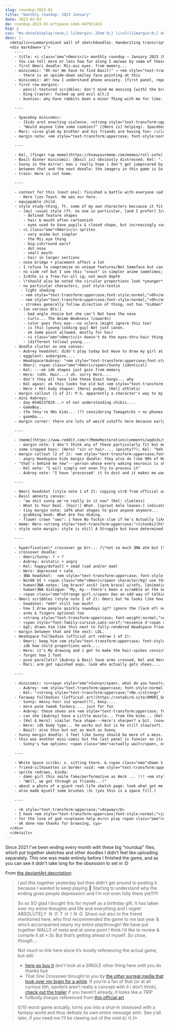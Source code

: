 ```yaml
---
slug: roundup-2023-01
title: "monthly roundup: 2023 January"
date: 2023-02-03
da: roundup-2023-01-artspace-idek-947911431
big: y
css: "#a-date{display:none;} li{margin:.25em 0;} li>ul>li{margin:0;} details div{font-family:sans-serif; font-size:.85em;}"
desc: |-
  <details><summary>Giant wall of sketchdoodles. Handwriting transcript below:</summary>
  <div markdown='1'>
    ----
    - title: <i class="omo">Omori</i> monthly roundup — January 2023 (here there be spoilers!)
    - You can tell more or less how far along I am/was by some of these...<em style="text-transform:uppercase; font-style:normal;">highly</em> recommend going in unspoiled so **this is your last warning** [long thin smiley face with sweatdrop]
    - first Omori doodle: Mii-ass eyes. from memory...
    - minicomic: "Oh no! We have to find Basil!" → <em style="text-transform:uppercase; font-style:normal;">No rush tho.</em> (idr [Hero's] hair...)
      - there is an upside-down smiley face pointing at this
    - minicomic: ah! now I understand phone anxiety. [first panel, repeated in the background:] <em style="text-transform:uppercase; font-style:normal;">no voicemail no voicemail no voicemail no voicemail[...]</em>; [second panel] omg bnnuy, [Leafie says] "commit murder."
    - first row margins:
      - pencil-textured scribbles: don't mind me messing [with] the brush whlie I'm here
      - King Crawler: fucked up and evil &lt;3
      - bunnies: why have rabbits been a minor Thing with me for like. since 2020-ish....
    
    ----
    
    - Spaceboy minicomic:
      - [kids are] enacting violence. <strong style="text-transform:uppercase;font-weight:normal;">"Rraaaghh I'm gonna kill you kids"</strong>
      - "Would anyone like some cookies?" ([Hero is] helping). Spaceboy gets a <em style="text-transform:uppercase; font-style:normal;">bonk</em>, Omori noms on his arm
    - Mari: <i>so glad my brother and his friends are having fun~ ♪</i>; [the kids are] clobbering random kid with a kite for absolutely no reason. [Hero:] he is Slow.
    - margin note: <em style="text-transform:uppercase; font-style:normal;">love</em> the way this game makes me experience the entire gamut of human emotion. Discord screenshot: "Aubrey has pink hair and a baseball bat?? I don't know if I trust her but I'm looking forward to that upgrade"; captioned <strong style="text-transform:uppercase;">Me. A <em>fool</em>. Went from "haha cool vibe" to [with distress] <em style="text-transform:uppercase;">Learning.</em>
    
    ----
    
    - Kel, [finger tap meme](https://knowyourmeme.com/memes/roll-safe): don't have to be upset if you refuse to let yourself process Literally Anything Upsetting!!!
    - Basil dinner minicomic: [Basil is] obviously distressed. Kel: "...", then grabs food like a heathen: "<strong style="text-transform:uppercase;"><em>Well</em> I'm sure he'll be fine</strong>"; Sunny, thinking: <i style="text-transform:uppercase;"><b>Do we know the same Basil?!!!!</b> Oh my god. Oh boy he's probably going to</i> (Kel: "haha silly ol Basil eh Sunny") <i>AAAAA[...]</i> "sunny?"
    - Sunny in the mirror: man i really hope i don't get jumpscared by a hallucinatory specter of my dead sister that would be kind of oh ok it's right behind me. cool cool alright alright alright alright alri; Something: <em style="text-transform:uppercase; font-style:normal;">Hiiiiii bro</em>
    - between that and the next doodle: the imagery in this game is So Fucking Good and there is So Much i wanna draw....
    - train: Here is not home.
    
    ----
    
    - context for this [next one]: finished a battle with everyone sad except Hero who was toast. friend dubbed it "a procession for a piece of toast"
      - Here lies Toast. He was our hero.
    - equippable child.
    - style study-thing, ft. some of my own characters beccause it fit better in a 2x2 layout
      - [my] ~usual style (ft. no one in particular, [and I prefer] 3/r4ths or side views]:
        - defined feature shapes
        - hair & mouth often cartoonish
        - eyes used to have pupils & closed shape, but increasingly vary
      - <i class="omo">Omori</i> sprites
        - very anime but simpler
        - the Mii eye thing
        - big-ish/round ears?
        - dot nose
        - small mouth
        - hair in larger sections
      - nose bridge + placement affect a lot
      - I refuse to compromise on unique features/Not Sameface but can do *some* proportional tweaks, rounding, minor details... +also eyes. +and the black flil-scribbles.
      - no side ref but I see this "snout" in simpler anime sometimes; nose bridge B gone. i also Refuse to flatten it entirely but can def. simplify
      - 3/4ths is a free-for-all ig; not much depth
      - \*should also be noted the circular proportions look *younger* regardless of style
      - no particular characters, just style-testin
       - light shading
       - <em style="text-transform:uppercase;font-style:normal;">Oh</em> I forgot about the blush-thing, tho not all have that
       - <em style="text-transform:uppercase;font-style:normal;">Oh</em> the neck area!! black that out (a little)? (or skip like the eye line...)
       - strokes generally follow direction of thing, not too "hidden"
      - [on various OCs:]
        - bad angle choice but she can't Not have the nose
        - Curls... The Anime Weakness (cowards)
        - color goes thru eye---no sclera (might ignore this too)
        - is this [young-looking guy] Not just canon.
        - ok Some point allowed. mostly for hair
        - <i class="omo">Omori</i> doesn't do the eyes-thru-hair thing but I elect to ignore that for clarity
        - [different fellow] young....
    - doodle cluster on one canvas:
      - Aubrey headshot: didn't play today but Have to draw my girl at least once... weh
      - eggplant: aubergine....
      - Headspace!Aubrey: "<em style="text-transform:uppercase;font-style:normal;">Drama! Passion! Heartbreak!!!</em>"
      - Omori: <span class="omo">Omori</span>/Sunny (identical)
      - Kel: ---ok idk shapes just goin from memory
      - Hero: (uhh. Hair...) uh. sorry Hero....
      - don't they all have like these Exact bangs... why
      - Kel again: ok this looks too old but <em style="text-transform:uppercase;font-style:normal;">ayyy, these eyes</em> [I'd been wanting to use the shape somewhere] + slight chin? for Contast
      - Hero + Kel body shapes: [Hero] pudge, [Kel] athletic
    - margin callout (1 of 2): P.S. apparently a character's way to my heart is like. [middle of a Venn diagram:] A – anger issues; B – guilt issues; C – kind of an asshole [and for all three:] guess who checks these off :^)
    - mini Aubreys:
      - day #346237829...+ of not understanding chibis....
      - GameBoy.
      - tfw they're 90s kids... (?? considering Tamagotchi + no phones even at ~16...)
      - goomba...
    - margin corner: there are lots of weird cutoffs here because early art, as usual, often looks wonky....
    
    ----
    
    - [meme](https://www.reddit.com/r/MemeRestoration/comments/wqdx3s/murder_is_okay_template/): "It's okay to ask for help" (Aubrey); "You're not a burden" (Hero); "murder is okay." (Omori); "Your feelings matter" (Kel)
      - margin note: I don't think any of these particularly fit but mostly juts wanted to do Omori with ✨Murder is okay✨
    - some cropped boys: (Hero) "sir ur hair.... (pointy??); Kel: "heh...."; Sunny: "..."
    - margin callout (2 of 2): <em style="text-transform:uppercase;font-style:normal;">Funny enough</em> Kel hits None Of These but he's like. second favorite.... [pointing at a doodle of older-him and -Aubrey] obsessed with their horseshoe dynamics
      - angry Headspace kids margin doodle: they also do like 90% of Headspace battles. iconic
    - "that's behind me now"---person whose every waking neurosis is shaped by being Extremely Not Over It At All In The Slightest #solidarityHandshake
      - Kel note: "I will simply not even Try to process it"
      - Aubrey note: "I have 'processed' it to dust and it makes me want to explode"
    
    ----
    
    - Omori headshot (style note 1 of 2): copying str8 from official art / whatever the hell this style blend is doing (no sketch lines bc they were messy as hell)
    - Basil amnesty canvas:
      - "aw shit sunny we're really in it now" (Kel: clueless)
      - What Is Your Deal. [hair:] What. [sprout mole leaves:] indicates rabies [eye shape:] this is just fuckign Caleb. [simplified side view:] animal
      - tiny margin note: idfk what shapes to give anyone anymore...
      - grabbing book: What Are You Hiding.
      - flower crown "uwu": i have No fuckin clue if he's Actually like this or if it's the Tumblr Softboy Flower Crown Edit vibe talking
    - meme: Hero <strong style="text-transform:uppercase;">[stonks](https://knowyourmeme.com/memes/stonks)</strong>
    - style note margin: style is still A Struggle but have determined Omori Specifically shouldn't look too 3D/detailed... He Is A Child Scribbl
    
    ----
    
    - hyperfixation\* crossover go brr... (\*not so much ƎNA atm but [that trailer](https://piped.video/watch?v=qLurAhsqXWc) <em style="text-transform:uppercase; font-style:normal;">slaps</em>) might actually animate this or at least draw a bigger version someday....
    - crossover doodle:
      - Omori/Sunny: ? + ?
      - Aubrey: ecstatic + angry
      - Kel: happy/default + smad (sad and/or mad)
      - Hero: depressed + calm
      - ƎNA headshot:  <em style="text-transform:uppercase; font-style:normal;">been a while</em>
      - Win98 UI + <span class="omo">Omori</span> character/bg? use that one hill [for the bg]
      - human!ƎNA notes: leg brace? sock? [arm brace] w/refs, [animation] 3 frames, as if passing ball
      - human!ƎNA dialogue: "My, my---there's been a scramble at the neighbors' vendue!"
      - <span class="omo">Strange girl.</span> Has an odd way of talking, moving, and... being. Not from around here.
    - Omori scribbles (style note 2 of 2): Omori but he looks like how I used to draw people, more or less. I did not do front views. or bodies, really.
      - headshot: *ehh* still too much?
      - how I draw people quickly nowadays ig?? ignore the (lack of) neck.
      - arms & fingers optional too
      - <strong style="text-transform:uppercase; font-weight:normal;">And Thus.</strong>
      - <span style="font-family:cursive,sans-serif;">essence d'<span class="omo">Omori</span></span>
      - &gt; draws him like this next to fully-rendered Headspace friends
    - margin between that and the next: LOL.
    - Headspace fullbodies (official art redraw 1 of 2):
      - Omori: keep him <em style="text-transform:uppercase; font-style:normal;">simple</em>.
      - idk how child proportions work....
      - Hero: it's My drawing and i get to make the hair-spikes consistent
      - forgot how 2 foot
      - pose parallels? [Aubrey & Basil have arms crossed, Kel and Hero have one hand raised]
      - Mari: arm got squished oops. look who actually gets shoes....
    
    ----
    
    - minicomic: <i><span style="omo">Sunny</span>, what do you have?</i> (bat. ball. uhh) <i><em style="text-transform:uppercase;">A knife</em></i>
      - Aubrey: <em style="text-transform:uppercase; font-style:normal;">"Hey what the hell"</em>
      - Kel: "<strong style="text-transform:uppercase;">No.</strong>" (<span class="omo">Kel</span> used <span class="omo">confiscate</span>)
    - Faraway fullbodies ([official art](https://notabird.site/OMORI_GAME/status/1542759335859613696) redraw 2 of 2):
      - Sunny: messy hair cuz wynaut(?), bony....
      - more pose tweak fuckery.... just for fun
      - Aubrey: these shoes are <em style="text-transform:uppercase; font-style:normal;">very</em> 90s....
      - can she [Aubrey] have a Little muscle... from the bike... (Kel has more tho)
      - [Kel & Hero]: similar face shape---Hero's sharper? a bit. (noses too)
      - Hero: idk body type... he works out but is he still slow/soft. idk
      - Basil: also thin but not as much as Sunny
    - Sunny margin doodle: I feel like Sunny should be more of a mess... bro hasn't showered in like 4 years :,^)
    - this was another mini-comic but the last panel is funnier on its own... (<em style="text-transform:uppercase; font-style:normal;">this fuckign scene i s2g.</em>)
      - Sunny's two options: <span class="omo">actually wait</span>, or (selected) <span class="omo">enter right now immediately</span> (Kel: <em style="text-transform:uppercase;font-style:normal;">Oh. OK.</em>)
    
    ----
    
    - White Space scribs: s. sitting there. & <span class="omo">Damn S / dam boy you live like this</span>
    - friend-silhouettes in border void: <em style="text-transform:uppercase;font-style:normal;">This revelation makes me <b>so fucking upset</b> you have no idea. <b>why, dude.</b></em>
    - sprite redraws, kinda:
      - damn girl this smile fake/performative as Heck ... !!! <em style="text-transform:uppercase;">Im sad.</em>
      - "Well, we got through as friends...!"
    - about a photo of a giant real-life sketch page: look what got me digging up charcoal n shit from college figure drawing classes. [behold.] i am Very rusty but the texture & way it tends to fall down the page just Fits imo....
    - also made myself some brushes :3c (yes this is a space fill.)
    
    ----
    
    - <b style="text-transform:uppercase;">Anyway</b>
    - I have <em style="text-transform:uppercase;font-style:normal;">just</em> reached the endgame (pre-Black Space backtracking), no spoilers plx & thank
    - for the love of god <s>please help m</s> play <span class="omo">omori</span>.
    - ok done now thanks for browsing, cya~
  </div>
  </details>
---
```

Since 2021 I've been ending every month with these big "roundup" files, which put together sketches and other doodles I didn't feel like uploading separately. This one was made entirely before I finished the game, and as you can see it didn't take long for the obsession to set in :D

From [the deviantArt description](https://www.deviantart.com/a-flyleaf/art/roundup-2023-01-artspace-idek-947911431):
<blockquote class="da" markdown="1">
I put this together yesterday but then didn’t get around to posting it because I wanted to keep playing 🤪 Starting to understand why the ending gives people depression! and I’m not even fully there yet!!!!!!

So so <em style="text-transform:uppercase;font-style:normal;">so</em> glad I bought this for myself as a birthday gift, it has taken over my entire thoughts and life and everything and I regret <em style="text-transform:uppercase;font-style:normal;">absolutely <em style="letter-spacing:.5em; margin:0 -.5em 0 .25em">nothing</em></em>. Shout-out also to the friend mentioned here, who first recommended the game to me last year & who’s accompanied nearly my entire playthrough! We have put together <em style="text-transform:uppercase;font-style:normal;">walls</em> of meta and at some point I think I’d like to review & compile it all >:3c But that’s getting ahead of myself. *So close, though….*

Not much to link here since it’s mostly referencing the actual game, but still:

- [here go buy it](https://www.omori-game.com/en) don’t look at a <em style="text-transform:uppercase;font-style:normal;">single</em> other thing here until you do thanks bye
- That One Crossover brought to you by [the *other* surreal media that took over my brain for a while](https://www.deviantart.com/a-flyleaf/gallery?q=%23ena). If you’re a fan of that (or at all curious tbh, spoilers aren’t really a concept with it I don’t think), [check out the trailer](https://piped.video/watch?v=qLurAhsqXWc) if you haven’t already, it looks like a TRIP
- fullbody lineups referenced from [this official art](https://notabird.site/OMORI_GAME/status/1542759335859613696)

0/10 worst game actually, turns you into a shut-in obsessed with a fantasy world and thus defeats its own entire message smh. See y’all later, if you need me I’ll be clawing out of the void ᕕ( ᐛ )ᕗ
</blockquote>